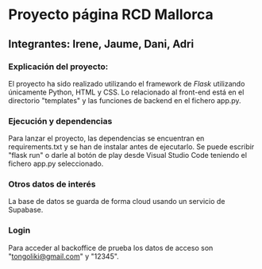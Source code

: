 # Proyecto página RCD Mallorca
## Integrantes: Irene, Jaume, Dani, Adri

### Explicación del proyecto:

El proyecto ha sido realizado utilizando el framework de *Flask* utilizando únicamente Python, HTML y CSS.
Lo relacionado al front-end está en el directorio "templates" y las funciones de backend en el fichero app.py.

### Ejecución y dependencias

Para lanzar el proyecto, las dependencias se encuentran en requirements.txt y se han de instalar antes de ejecutarlo.
Se puede escribir "flask run" o darle al botón de play desde Visual Studio Code teniendo el fichero app.py seleccionado.

### Otros datos de interés

La base de datos se guarda de forma cloud usando un servicio de Supabase.

### Login

Para acceder al backoffice de prueba los datos de acceso son "tongoliki@gmail.com" y "12345".